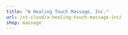 ```yaml
---
title: "A Healing Touch Massage, Inc."
url: /st-cloud/a-healing-touch-massage-inc/
shop: massage
---
```

